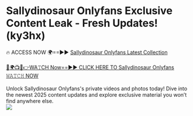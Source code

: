 # Sallydinosaur Onlyfans Exclusive Content Leak - Fresh Updates! (ky3hx)

🔥 ACCESS NOW 🌍==►► <a href="https://tinyurl.com/kvy9nzfs" rel="nofollow">Sallydinosaur Onlyfans Latest Collection</a>
<br><br>
[🔴🌍📺📱👉WA𝚃CH Now==►► CLICK HERE TO Sallydinosaur Onlyfans 𝚆𝙰𝚃𝙲𝙷 NOW](https://tinyurl.com/kvy9nzfs)
<br><br>
Unlock Sallydinosaur Onlyfans's private videos and photos today! Dive into the newest 2025 content updates and explore exclusive material you won’t find anywhere else.
<br>
<a href="https://tinyurl.com/kvy9nzfs" rel="nofollow" data-target="animated-image.originalLink"><img src="https://camo.githubusercontent.com/8a4f000d20f83aca3bf7ec5f350d767afa0574a8a352519fd8cfa583a6f93a33/68747470733a2f2f692e696d6775722e636f6d2f644a486b345a712e676966" data-canonical-src="https://i.imgur.com/dJHk4Zq.gif" style="max-width: 100%; display: inline-block;" data-target="animated-image.originalImage"></a>
<br>
